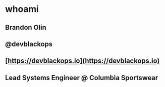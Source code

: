# whoami

## Brandon Olin

## @devblackops

## [https://devblackops.io](https://devblackops.io)

## Lead Systems Engineer @ Columbia Sportswear